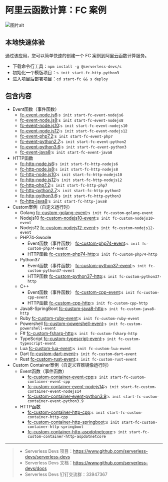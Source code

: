 # 阿里云函数计算：FC 案例

![图片alt](https://serverless-article-picture.oss-cn-hangzhou.aliyuncs.com/1638188206727_20211129121647053051.png)

## 本地快速体验

通过该应用，您可以简单快速的创建一个 FC 案例到阿里云函数计算服务。

- 下载命令行工具：`npm install -g @serverless-devs/s`
- 初始化一个模版项目：`s init start-fc-http-python3`
- 进入项目后部署项目：`cd start-fc && s deploy`

## 包含内容

- Event函数（事件函数）
  - [fc-event-node.js6](event-function/fc-event-node.js6/src):`s init start-fc-event-nodejs6`
  - [fc-event-node.js8](event-function/fc-event-node.js8/src):`s init start-fc-event-nodejs8`
  - [fc-event-node.js10](event-function/fc-event-node.js10/src):`s init start-fc-event-nodejs10`
  - [fc-event-node.js12](event-function/fc-event-node.js12/src):`s init start-fc-event-nodejs12`
  - [fc-event-php7.2](event-function/fc-event-php7.2/src):`s init start-fc-event-php7`
  - [fc-event-python2.7](event-function/fc-event-python2.7/src):`s init start-fc-event-python2`
  - [fc-event-python3.6](event-function/fc-event-python3.6/src):`s init start-fc-event-python3`
  - [fc-event-java8](event-function/fc-event-java8/src):`s init start-fc-event-java8`
- HTTP函数
  - [fc-http-node.js6](http-function/fc-http-node.js6/src):`s init start-fc-http-nodejs6`
  - [fc-http-node.js8](http-function/fc-http-node.js8/src):`s init start-fc-http-nodejs8`
  - [fc-http-node.js10](http-function/fc-http-node.js10/src):`s init start-fc-http-nodejs10`
  - [fc-http-node.js12](http-function/fc-http-node.js12/src):`s init start-fc-http-nodejs12`
  - [fc-http-php7.2](http-function/fc-http-php7.2/src):`s init start-fc-http-php7`
  - [fc-http-python2.7](http-function/fc-http-python2.7/src):`s init start-fc-http-python2`
  - [fc-http-python3.6](http-function/fc-http-python3.6/src):`s init start-fc-http-python3`
  - [fc-http-java8](http-function/fc-http-java8/src):`s init start-fc-http-java8`
- Custom案例（自定义运行时）
  - Golang [fc-custom-golang-event](custom-function/golang/fc-custom-golang-event/src):`s init fc-custom-golang-event`
  - Nodejs10 [fc-custom-nodejs10-event](custom-function/nodejs10/fc-custom-nodejs10-event/src):`s init fc-custom-nodejs10-event`
  - Nodejs12 [fc-custom-nodejs12-event](custom-function/nodejs12/fc-custom-nodejs12-event/src):`s init fc-custom-nodejs12-event`
  - PHP74-Swoole 
    - Event函数（事件函数） [fc-custom-php74-event](custom-function/php74/fc-custom-php74-event/src):`s init fc-custom-php74-event`
    - HTTP函数 [fc-custom-php74-http](custom-function/php74/fc-custom-php74-http/src):`s init fc-custom-php74-http`
  - Python37 
    - Event函数（事件函数） [fc-custom-python37-event](custom-function/python37/fc-custom-python37-event/src):`s init fc-custom-python37-event`
    - HTTP函数  [fc-custom-python37-http](custom-function/python37/fc-custom-python37-http/src):`s init fc-custom-python37-http`
  - C++
    - Event函数（事件函数） [fc-custom-cpp-event](custom-function/cpp/fc-custom-cpp-event/src):`s init fc-custom-cpp-event`
    - HTTP函数  [fc-custom-cpp-http](custom-function/cpp/fc-custom-cpp-http/src):`s init fc-custom-cpp-http`
  - Java8-SpringBoot [fc-custom-java8-http](custom-function/java8/fc-custom-java8-http/src):`s init fc-custom-java8-http`
  - Ruby [fc-custom-ruby-event](custom-function/ruby/fc-custom-ruby-event/src):`s init fc-custom-ruby-event`
  - Powershell [fc-custom-powershell-event](custom-function/powershell/fc-custom-powershell-event/src):`s init fc-custom-powershell-event`
  - F# [fc-custom-fsharp-http](custom-function/f#/fc-custom-fsharp-http/src):`s init fc-custom-fsharp-http`
  - TypeScript [fc-custom-typescript-event](custom-function/typescript/fc-custom-typescript-event/src):`s init fc-custom-typescript-event`
  - Lua [fc-custom-lua-event](custom-function/lua/fc-custom-lua-event/src):`s init fc-custom-lua-event`
  - Dart [fc-custom-dart-event](custom-function/dart/fc-custom-dart-event/src):`s init fc-custom-dart-event`
  - Rust [fc-custom-rust-event](custom-function/rust/fc-custom-rust-event/src):`s init fc-custom-rust-event`
- Custom Container案例（自定义容器镜像运行时）
  - Event函数（事件函数）
      - [fc-custom-container-event-cpp](custom-container-function/fc-custom-container-event-cpp/src):`s init start-fc-custom-container-event-cpp`
      - [fc-custom-container-event-nodejs14](custom-container-function/fc-custom-container-event-nodejs14/src):`s init start-fc-custom-container-event-nodejs14`
      - [fc-custom-container-event-python3.9](custom-container-function/fc-custom-container-event-python3.9/src):`s init start-fc-custom-container-event-python3.9`
  - HTTP函数
      - [fc-custom-container-http-cpp](custom-container-function/fc-custom-container-http-cpp/src):`s init start-fc-custom-container-http-cpp`
      - [fc-custom-container-http-springboot](custom-container-function/fc-custom-container-http-springboot/src):`s init start-fc-custom-container-http-springboot`
      - [fc-custom-container-http-aspdotnetcore](custom-container-function/fc-custom-container-http-aspdotnetcore/src):`s init start-fc-custom-container-http-aspdotnetcore`
---

> - Serverless Devs 项目：https://www.github.com/serverless-devs/serverless-devs
> - Serverless Devs 文档：https://www.github.com/serverless-devs/docs
> - Serverless Devs 钉钉交流群：33947367
